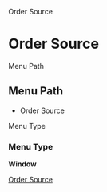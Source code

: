 
Order Source
# Order Source



Menu Path
## Menu Path



- Order Source

Menu Type
### Menu Type

**Window**


[Order Source](../../functional-guide/window/window-order-source.md)